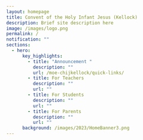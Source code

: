 ```yaml
---
layout: homepage
title: Convent of the Holy Infant Jesus (Kellock)
description: Brief site description here
image: /images/logo.png
permalink: /
notification: ""
sections:
  - hero:
      key_highlights:
        - title: "Announcement "
          description: ""
          url: /moe-chijkellock/quick-links/
        - title: For Teachers
          description: ""
          url: ""
        - title: For Students
          description: ""
          url: ""
        - title: For Parents
          description: ""
          url: ""
      background: /images/2023/HomeBanner3.png
---
```


